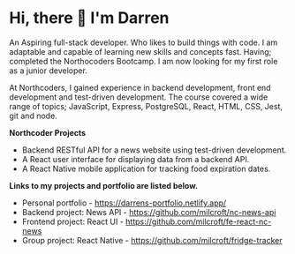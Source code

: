 # Hi, there 👋 I'm Darren
An Aspiring full-stack developer. Who likes to build things with code. I am adaptable and capable of learning new skills and concepts fast. Having; completed the Northocoders Bootcamp. I am now looking for my first role as a junior developer.

At Northcoders, I gained experience in backend development, front end development and test-driven development. The course covered a wide range of topics; JavaScript, Express, PostgreSQL, React, HTML, CSS, Jest, git and node.

**Northcoder Projects**
- Backend RESTful API for a news website using test-driven development.
- A React user interface for displaying data from a backend API.
- A React Native mobile application for tracking food expiration dates.


**Links to my projects and portfolio are listed below.**
- Personal portfolio - https://darrens-portfolio.netlify.app/
- Backend project: News API - https://github.com/milcroft/nc-news-api
- Frontend project: React UI - https://github.com/milcroft/fe-react-nc-news
- Group project: React Native - https://github.com/milcroft/fridge-tracker
